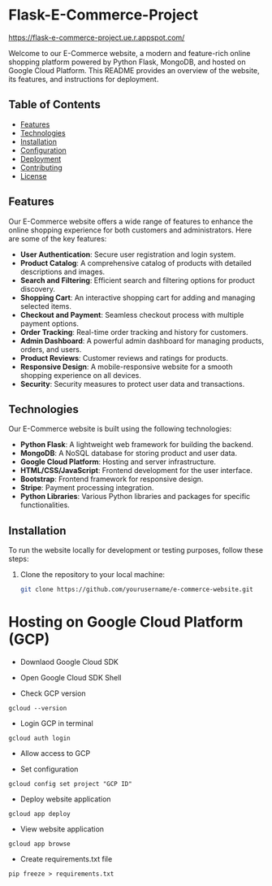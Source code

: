 # Flask-E-Commerce-Project

https://flask-e-commerce-project.ue.r.appspot.com/

Welcome to our E-Commerce website, a modern and feature-rich online shopping platform powered by Python Flask, MongoDB, and hosted on Google Cloud Platform. This README provides an overview of the website, its features, and instructions for deployment.

## Table of Contents
- [Features](#features)
- [Technologies](#technologies)
- [Installation](#installation)
- [Configuration](#configuration)
- [Deployment](#deployment)
- [Contributing](#contributing)
- [License](#license)

## Features

Our E-Commerce website offers a wide range of features to enhance the online shopping experience for both customers and administrators. Here are some of the key features:

- **User Authentication**: Secure user registration and login system.
- **Product Catalog**: A comprehensive catalog of products with detailed descriptions and images.
- **Search and Filtering**: Efficient search and filtering options for product discovery.
- **Shopping Cart**: An interactive shopping cart for adding and managing selected items.
- **Checkout and Payment**: Seamless checkout process with multiple payment options.
- **Order Tracking**: Real-time order tracking and history for customers.
- **Admin Dashboard**: A powerful admin dashboard for managing products, orders, and users.
- **Product Reviews**: Customer reviews and ratings for products.
- **Responsive Design**: A mobile-responsive website for a smooth shopping experience on all devices.
- **Security**: Security measures to protect user data and transactions.

## Technologies

Our E-Commerce website is built using the following technologies:

- **Python Flask**: A lightweight web framework for building the backend.
- **MongoDB**: A NoSQL database for storing product and user data.
- **Google Cloud Platform**: Hosting and server infrastructure.
- **HTML/CSS/JavaScript**: Frontend development for the user interface.
- **Bootstrap**: Frontend framework for responsive design.
- **Stripe**: Payment processing integration.
- **Python Libraries**: Various Python libraries and packages for specific functionalities.

## Installation

To run the website locally for development or testing purposes, follow these steps:

1. Clone the repository to your local machine:

   ```bash
   git clone https://github.com/yourusername/e-commerce-website.git

# Hosting on Google Cloud Platform (GCP)

* Downlaod Google Cloud SDK

* Open Google Cloud SDK Shell

* Check GCP version
```
gcloud --version
```

* Login GCP in terminal
```
gcloud auth login
```

* Allow access to GCP

* Set configuration
```
gcloud config set project "GCP ID"
```

* Deploy website application
```
gcloud app deploy
```

* View website application
```
gcloud app browse
```






* Create requirements.txt file
```
pip freeze > requirements.txt
```